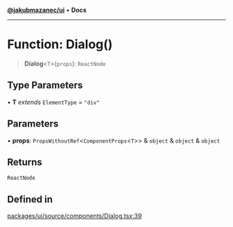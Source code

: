 [**@jakubmazanec/ui**](../README.md) • **Docs**

---

# Function: Dialog()

> **Dialog**\<`T`\>(`props`): `ReactNode`

## Type Parameters

• **T** _extends_ `ElementType` = `"div"`

## Parameters

• **props**: `PropsWithoutRef`\<`ComponentProps`\<`T`\>\> & `object` & `object` & `object`

## Returns

`ReactNode`

## Defined in

[packages/ui/source/components/Dialog.tsx:39](https://github.com/jakubmazanec/tools/blob/29163046acd1da0224b08fd05ca40f385e9ab4e5/packages/ui/source/components/Dialog.tsx#L39)
